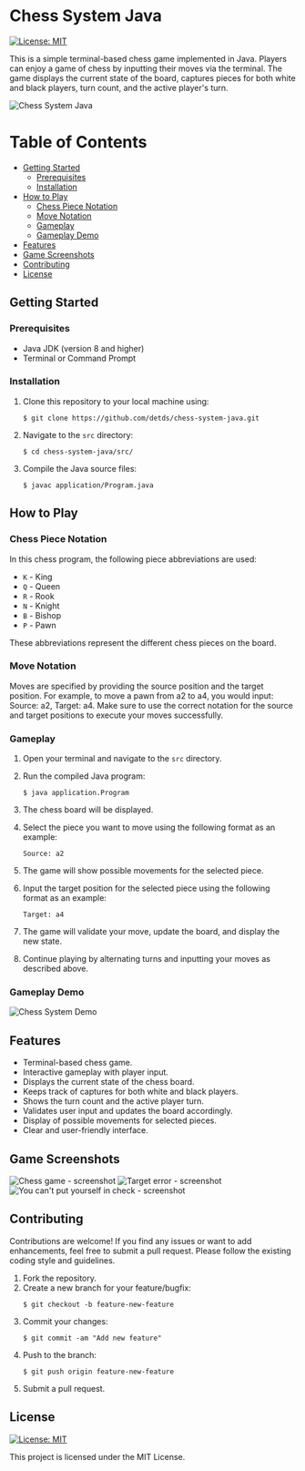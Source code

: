 # Chess System Java

[![License: MIT](https://img.shields.io/badge/License-MIT-yellowgreen.svg)](https://github.com/detds/chess-system-java/blob/main/LICENSE)

This is a simple terminal-based chess game implemented in Java. Players can enjoy a game of chess by inputting their moves via the terminal. The game displays the current state of the board, captures pieces for both white and black players, turn count, and the active player's turn.

![Chess System Java](assets/chess-system-java.jpg)

# Table of Contents

- [Getting Started](#getting-started)
  - [Prerequisites](#prerequisites)
  - [Installation](#installation)
- [How to Play](#how-to-play)
  - [Chess Piece Notation](#chess-piece-notation)
  - [Move Notation](#move-notation)
  - [Gameplay](#gameplay)
  - [Gameplay Demo](#gameplay-demo)
- [Features](#features)
- [Game Screenshots](#game-screenshots)
- [Contributing](#contributing)
- [License](#license)


## Getting Started

### Prerequisites

- Java JDK (version 8 and higher)
- Terminal or Command Prompt

### Installation

1. Clone this repository to your local machine using:
   
   ```console
   $ git clone https://github.com/detds/chess-system-java.git
   ```
   
2. Navigate to the `src` directory:
   
    ```console
    $ cd chess-system-java/src/
    ```

3. Compile the Java source files:
    
    ```console
    $ javac application/Program.java
    ```

## How to Play

### Chess Piece Notation

In this chess program, the following piece abbreviations are used:

- `K` - King
- `Q` - Queen
- `R` - Rook
- `N` - Knight
- `B` - Bishop
- `P` - Pawn

These abbreviations represent the different chess pieces on the board.

### Move Notation

Moves are specified by providing the source position and the target position. For example, to move a pawn from a2 to a4, you would input: Source: a2, Target: a4.
Make sure to use the correct notation for the source and target positions to execute your moves successfully.

### Gameplay

1. Open your terminal and navigate to the `src` directory.
2. Run the compiled Java program:
    
    ```console
    $ java application.Program 
    ```
3. The chess board will be displayed.
4. Select the piece you want to move using the following format as an example:
   
   ```
   Source: a2
   ```

5. The game will show possible movements for the selected piece.
6. Input the target position for the selected piece using the following format as an example:
   
   ```
   Target: a4
   ```
7. The game will validate your move, update the board, and display the new state.
8. Continue playing by alternating turns and inputting your moves as described above.

### Gameplay Demo

![Chess System Demo](assets/chess-system-java-demo.gif) 

## Features

- Terminal-based chess game.
- Interactive gameplay with player input.
- Displays the current state of the chess board.
- Keeps track of captures for both white and black players.
- Shows the turn count and the active player turn.
- Validates user input and updates the board accordingly.
- Display of possible movements for selected pieces.
- Clear and user-friendly interface.

## Game Screenshots
![Chess game - screenshot](assets/ss-1.jpg)
![Target error - screenshot](assets/ss-2.jpg)
![You can't put yourself in check - screenshot](assets/ss-3.jpg)

## Contributing
Contributions are welcome! If you find any issues or want to add enhancements, feel free to submit a pull request. Please follow the existing coding style and guidelines.

1. Fork the repository.
2. Create a new branch for your feature/bugfix: 
    ```console
    $ git checkout -b feature-new-feature
    ```
3. Commit your changes:
   ```console
   $ git commit -am "Add new feature"
   ```
4. Push to the branch:
   ```console
   $ git push origin feature-new-feature
   ```
5. Submit a pull request.

## License

[![License: MIT](https://img.shields.io/badge/License-MIT-yellowgreen.svg)](https://github.com/detds/chess-system-java/blob/main/LICENSE)

This project is licensed under the MIT License.
